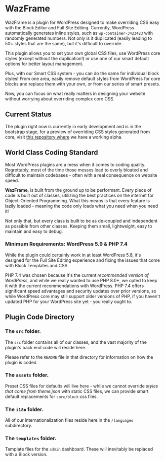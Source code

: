 # WazFrame

WazFrame is a plugin for WordPress designed to make overriding CSS easy with the Block Editor and Full Site Editing.
Currently, WordPress automatically generates inline styles, such as ```wp-container-3423423``` with randomly generated
numbers. Not only is it duplicated (easily leading to 50+ styles that are the same), but it's difficult to override.

This plugin allows you to set your own global CSS files, use WordPress core styles (except without the duplication!) or
use one of our smart default options for better layout management.

Plus, with our Smart CSS system - you can do the same for individual block styles! From one area, easily remove default
styles from WordPress for core blocks and replace them with your own, or from our series of smart presets.

Now, you can focus on what really matters in designing your website without worrying about overriding complex core CSS.

## Current Status

The plugin right now is currently in early development and is in the bootstrap stage, for a preview of overriding CSS
styles generated from core, visit [this repository where](https://github.com/fwazeter/WazFrame) we have a working alpha.

## World Class Coding Standard

Most WordPress plugins are a mess when it comes to coding quality. Regrettably, most of the time those messes lead to
overly bloated and difficult to maintain codebases - often with a real consequence on website speed.

**WazFrame**, is built from the ground up to be performant. Every piece of code is built out of classes, utilizing the
best practices on the internet for Object-Oriented Programming. What this means is that every feature is lazily loaded -
meaning the code only loads what you need when you need it!

Not only that, but every class is built to be as de-coupled and independent as possible from other classes. Keeping them
small, lightweight, easy to maintain and easy to debug.

### Minimum Requirements: WordPress 5.9 & PHP 7.4

While the plugin could certainly work in at least WordPress 5.8, it's designed for the Full Site Editing experience and
fixing the issues that come with Block Templates and CSS.

PHP 7.4 was chosen because it's the current _recommended version of WordPress_, and while we really wanted to use PHP
8.0+, we opted to keep it with the current recommendations with WordPress. PHP 7.4 offers significant speed advantages
and security updates over prior versions, so while WordPress core may still support older versions of PHP, if you
haven't updated PHP for your WordPress site yet - you really ought to.

## Plugin Code Directory

### The ```src``` folder.

The ```src``` folder contains all of our classes, and the vast majority of the plugin's back end code will reside here.

Please refer to the ```README``` file in that directory for information on how the plugin is coded.

### The ```assets``` folder.

Preset CSS files for defaults will live here - while we cannot override _styles that come from theme.json_ with static
CSS files, we can provide smart default replacements for ```core/block``` css files.

### The ```i18n``` folder.

All of our internationalization files reside here in the ```/languages``` subdirectory.

### The ```templates``` folder.

Template files for the ```admin``` dashboard. These will inevitably be replaced with a Block version.